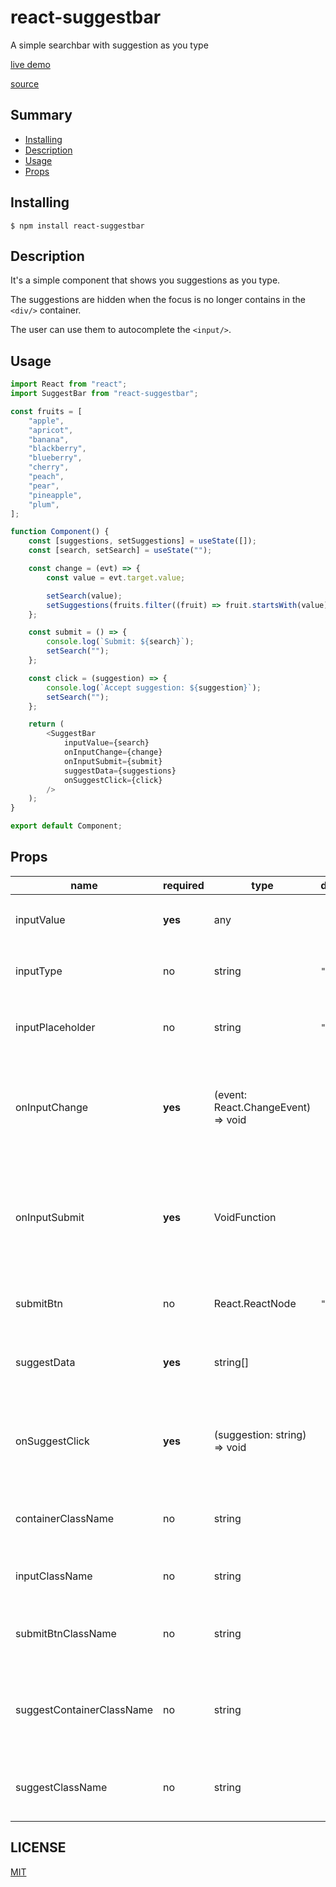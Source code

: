 # react-suggestbar

A simple searchbar with suggestion as you type

[live demo](https://jeremie-gauthier.github.io/react-suggestbar)

[source](https://github.com/jeremie-gauthier/react-suggestbar)

## Summary

- [Installing](https://github.com/jeremie-gauthier/react-suggestbar#installing)
- [Description](https://github.com/jeremie-gauthier/react-suggestbar#description)
- [Usage](https://github.com/jeremie-gauthier/react-suggestbar#usage)
- [Props](https://github.com/jeremie-gauthier/react-suggestbar#props)

## Installing

```
$ npm install react-suggestbar
```

## Description

It's a simple component that shows you suggestions as you type.

The suggestions are hidden when the focus is no longer contains in the `<div/>` container.

The user can use them to autocomplete the `<input/>`.

## Usage

```js
import React from "react";
import SuggestBar from "react-suggestbar";

const fruits = [
	"apple",
	"apricot",
	"banana",
	"blackberry",
	"blueberry",
	"cherry",
	"peach",
	"pear",
	"pineapple",
	"plum",
];

function Component() {
	const [suggestions, setSuggestions] = useState([]);
	const [search, setSearch] = useState("");

	const change = (evt) => {
		const value = evt.target.value;

		setSearch(value);
		setSuggestions(fruits.filter((fruit) => fruit.startsWith(value)));
	};

	const submit = () => {
		console.log(`Submit: ${search}`);
		setSearch("");
	};

	const click = (suggestion) => {
		console.log(`Accept suggestion: ${suggestion}`);
		setSearch("");
	};

	return (
		<SuggestBar
			inputValue={search}
			onInputChange={change}
			onInputSubmit={submit}
			suggestData={suggestions}
			onSuggestClick={click}
		/>
	);
}

export default Component;
```

## Props

| name                      | required | type                                                 | default  | description                                                                               |
| ------------------------- | -------- | ---------------------------------------------------- | -------- | ----------------------------------------------------------------------------------------- |
| inputValue                | **yes**  | any                                                  |          | The `value` attribute of the `<input/>`                                                   |
| inputType                 | no       | string                                               | `"text"` | The `type` attribute of the `<input/>`                                                    |
| inputPlaceholder          | no       | string                                               | `""`     | The `placeholder` attribute of the `<input/>`                                             |
| onInputChange             | **yes**  | (event: React.ChangeEvent<HTMLInputElement>) => void |          | The event handler for the `onChange` event listener of the `<input/>`                     |
| onInputSubmit             | **yes**  | VoidFunction                                         |          | The event handler for the `onSubmit` event listener of the `<input/>` and the `<button/>` |
| submitBtn                 | no       | React.ReactNode                                      | `"Ok"`   | The content (children) of the `<button/>`                                                 |
| suggestData               | **yes**  | string[]                                             |          | The list of suggestions the suggestbar must show                                          |
| onSuggestClick            | **yes**  | (suggestion: string) => void                         |          | The event handler for the `onClick` event listener of each suggestion                     |
| containerClassName        | no       | string                                               |          | A CSS className for the `<div/>` container                                                |
| inputClassName            | no       | string                                               |          | A CSS className for the `<input/>`                                                        |
| submitBtnClassName        | no       | string                                               |          | A CSS className for the submit `<button/>`                                                |
| suggestContainerClassName | no       | string                                               |          | A CSS className for the `<div/>` container of the suggestions                             |
| suggestClassName          | no       | string                                               |          | A CSS className for each suggestion (`<button/>`)                                         |

## LICENSE

[MIT](https://github.com/jeremie-gauthier/react-suggestbar/blob/master/LICENSE)
